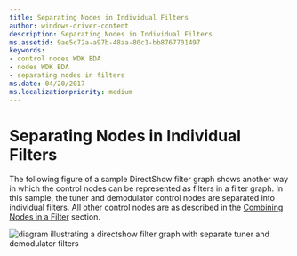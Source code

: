 ```yaml
---
title: Separating Nodes in Individual Filters
author: windows-driver-content
description: Separating Nodes in Individual Filters
ms.assetid: 9ae5c72a-a97b-48aa-80c1-bb8767701497
keywords:
- control nodes WDK BDA
- nodes WDK BDA
- separating nodes in filters
ms.date: 04/20/2017
ms.localizationpriority: medium
---
```


# Separating Nodes in Individual Filters





The following figure of a sample DirectShow filter graph shows another way in which the control nodes can be represented as filters in a filter graph. In this sample, the tuner and demodulator control nodes are separated into individual filters. All other control nodes are as described in the [Combining Nodes in a Filter](combining-nodes-in-a-filter.md) section.

![diagram illustrating a directshow filter graph with separate tuner and demodulator filters](images/smpdshw2.png)

 

 





